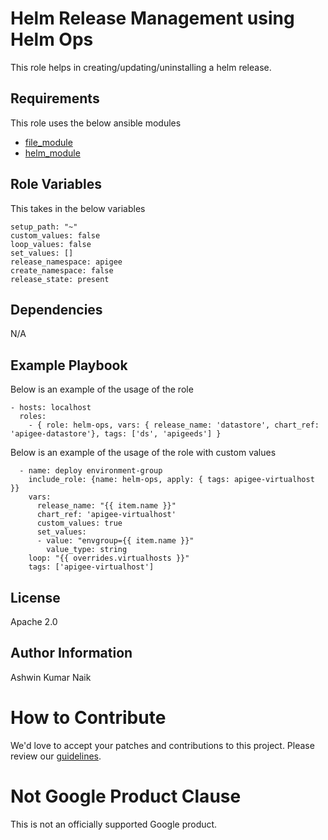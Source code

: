 Helm Release Management using Helm Ops
=========

This role helps in creating/updating/uninstalling a helm release.

Requirements
------------

This role uses the below ansible modules
* [file_module](https://docs.ansible.com/ansible/latest/collections/ansible/builtin/file_module.html)
* [helm_module](https://docs.ansible.com/ansible/latest/collections/kubernetes/core/helm_module.html)

Role Variables
--------------

This takes in the below variables
```
setup_path: "~"
custom_values: false
loop_values: false
set_values: []
release_namespace: apigee
create_namespace: false
release_state: present
```

Dependencies
------------

N/A

Example Playbook
----------------

Below is an example of the usage of the role

    - hosts: localhost
      roles:
        - { role: helm-ops, vars: { release_name: 'datastore', chart_ref: 'apigee-datastore'}, tags: ['ds', 'apigeeds'] }



Below is an example of the usage of the role with custom values

      - name: deploy environment-group
        include_role: {name: helm-ops, apply: { tags: apigee-virtualhost }}
        vars:
          release_name: "{{ item.name }}"
          chart_ref: 'apigee-virtualhost'
          custom_values: true
          set_values: 
          - value: "envgroup={{ item.name }}"
            value_type: string
        loop: "{{ overrides.virtualhosts }}"
        tags: ['apigee-virtualhost']



License
-------

Apache 2.0

Author Information
------------------

Ashwin Kumar Naik
<!-- BEGIN Google How To Contribute -->
# How to Contribute

We'd love to accept your patches and contributions to this project. Please review our [guidelines](../../CONTRIBUTING.md).
<!-- END Google How To Contribute -->
<!-- BEGIN Google Required Disclaimer -->

# Not Google Product Clause

This is not an officially supported Google product.
<!-- END Google Required Disclaimer -->